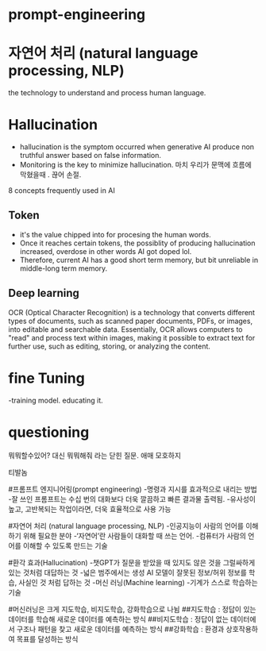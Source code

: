 # prompt-engineering

# 자연어 처리 (natural language processing, NLP)
the technology to understand and process human language.

# Hallucination 
- hallucination is the symptom occurred when generative AI produce non truthful answer based on false information.
- Monitoring is the key to minimize hallucination.
  마치 우리가 문맥에 흐름에 막혔을때 . 끊어 손절.

8 concepts frequently used in AI

## Token
- it's the value chipped into for procesing the human words.
- Once it reaches certain tokens, the possiblity of producing hallucination increased,  overdose in other words AI got doped lol.
- Therefore, current AI has a good short term memory, but bit unreliable in middle-long term memory. 
## Deep learning 
  OCR (Optical Character Recognition) is a technology that converts different types of documents, such as scanned paper documents, PDFs, or images, into editable and searchable data. Essentially, OCR allows computers to "read" and process text within images, making it possible to extract text for further use, such as editing, storing, or analyzing the content.


# fine Tuning 
-training model. educating it. 

# questioning
뭐뭐할수있어? 대신 뭐뭐해줘 라는 닫힌 질문. 
애매 모호하지 

티발놈 


#프롬프트 엔지니어링(prompt engineering)
-명령과 지시를 효과적으로 내리는 방법
-잘 쓰인 프롬프트는 수십 번의 대화보다 더욱 깔끔하고 빠른 결과물 출력됨.
-유사성이 높고, 고반복되는 작업이라면, 더욱 효율적으로 사용 가능

#자연어 처리 (natural language processing, NLP)
-인공지능이 사람의 언어를 이해하기 위해 필요한 분야
-‘자연어’란 사람들이 대화할 때 쓰는 언어.
-컴퓨터가 사람의 언어를 이해할 수 있도록 만드는 기술

#환각 효과(Hallucination)
-챗GPT가 질문을 받았을 때 있지도 않은 것을 그럴싸하게 있는 것처럼 대답하는 것
-넓은 범주에서는 생성 AI 모델이 잘못된 정보/허위 정보를 학습, 사실인 것 처럼 답하는 것
-머신 러닝(Machine learning)
-기계가 스스로 학습하는 기술

#머신러닝은 크게 지도학습, 비지도학습, 강화학습으로 나뉨
##지도학습 : 정답이 있는 데이터를 학습해 새로운 데이터를 예측하는 방식
##비지도학습 : 정답이 없는 데이터에서 구조나 패턴을 찾고 새로운 데이터를 예측하는 방식
##강화학습 : 환경과 상호작용하여 목표를 달성하는 방식

